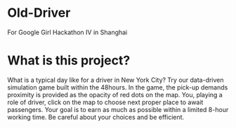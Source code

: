 # Old-Driver
For Google Girl Hackathon IV in Shanghai
# What is this project?
What is a typical day like for a driver in New York City? Try our data-driven simulation game built within the 48hours. 
In the game, the pick-up demands proximity is provided as the opacity of red dots on the map. You, playing a role of driver, click on the map to choose next proper place to await passengers.
Your goal is to earn as much as possible within a limited 8-hour working time. Be careful about your choices and be efficient. 
